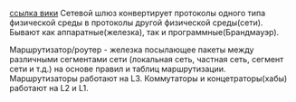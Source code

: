 [ссылка вики](https://ru.wikipedia.org/wiki/%D0%A1%D0%B5%D1%82%D0%B5%D0%B2%D0%BE%D0%B9_%D1%88%D0%BB%D1%8E%D0%B7)
Сетевой шлюз конвертирует протоколы одного типа физической среды в протоколы другой физической среды(сети). Бывают как аппаратные(железка), так и программные(Брандмауэр).

Маршрутизатор/роутер - железка посылающее пакеты между различными сегментами сети (локальная сеть, частная сеть, сегмент сети и т.д.) на основе правил и таблиц маршрутизации. Маршрутизаторы работают на L3.
Коммутаторы и концетраторы(хабы) работают на L2 и L1.